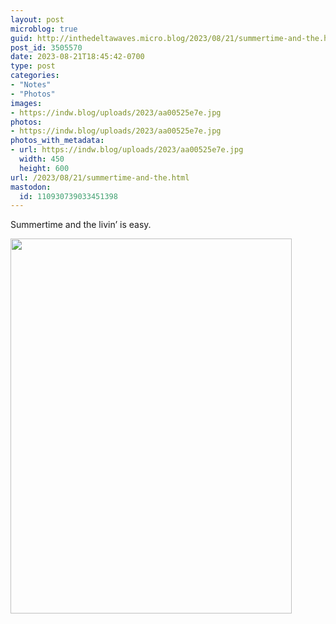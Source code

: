 ```yaml
---
layout: post
microblog: true
guid: http://inthedeltawaves.micro.blog/2023/08/21/summertime-and-the.html
post_id: 3505570
date: 2023-08-21T18:45:42-0700
type: post
categories:
- "Notes"
- "Photos"
images:
- https://indw.blog/uploads/2023/aa00525e7e.jpg
photos:
- https://indw.blog/uploads/2023/aa00525e7e.jpg
photos_with_metadata:
- url: https://indw.blog/uploads/2023/aa00525e7e.jpg
  width: 450
  height: 600
url: /2023/08/21/summertime-and-the.html
mastodon:
  id: 110930739033451398
---
```

Summertime and the livin’ is easy. 

<img src="uploads/2023/aa00525e7e.jpg" width="450" height="600" alt="">
